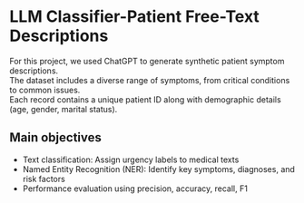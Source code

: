 # LLM Classifier-Patient Free-Text Descriptions
For this project, we used ChatGPT to generate synthetic patient symptom descriptions.                                       
The dataset includes a diverse range of symptoms, from critical conditions to common issues.   
Each record contains a unique patient ID along with demographic details (age, gender, marital status). 

## Main objectives
* Text classification: Assign urgency labels to medical texts
* Named Entity Recognition (NER): Identify key symptoms, diagnoses, and risk factors
* Performance evaluation using precision, accuracy, recall, F1

